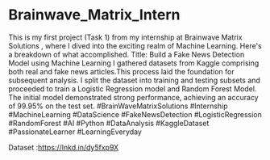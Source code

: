 # Brainwave_Matrix_Intern

This is my first project (Task 1) from my internship at Brainwave Matrix Solutions , where I dived into the exciting realm of Machine Learning. Here's a breakdown of what accomplished.
 Title: Build a Fake News Detection Model using Machine Learning
 I gathered datasets from Kaggle comprising both real and fake news articles.This process laid the foundation for subsequent analysis. I split the dataset into training and testing subsets and proceeded to train a Logistic Regression model and Random Forest Model. The initial model demonstrated strong performance, achieving an accuracy of 99.95% on the test set.
 #BrainWaveMatrixSolutions #Internship #MachineLearning #DataScience #FakeNewsDetection #LogisticRegression #RandomForest #AI #Python #DataAnalysis #KaggleDataset #PassionateLearner #LearningEveryday
 
 Dataset :https://lnkd.in/dy5fxp9X
